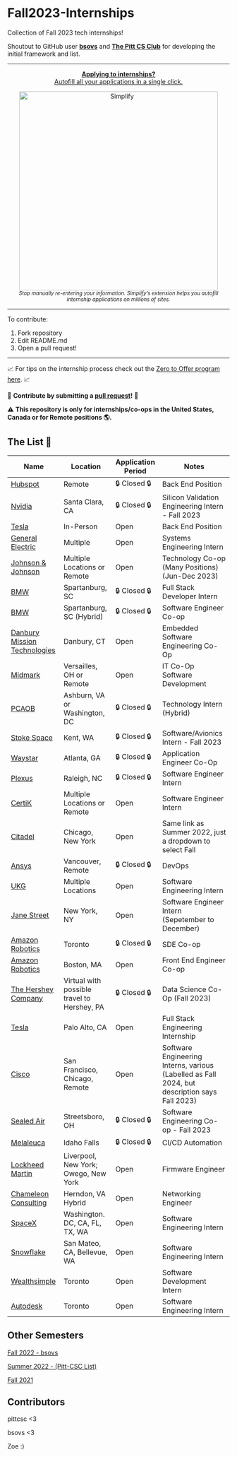 # Fall2023-Internships

Collection of Fall 2023 tech internships!

Shoutout to GitHub user **[bsovs](https://github.com/bsovs)** and **[The Pitt CS Club](https://github.com/pittcsc)** for developing the initial framework and list.

---

<div align="center">
	<p>
		<a href="https://simplify.jobs/?invite=2d8fe25021b&utm_source=referral">
			<b>Applying to internships?</b>
			<br>
			Autofill all your applications in a single click.
			<br>
			<div>
				<img src="https://res.cloudinary.com/dpeo4xcnc/image/upload/v1636594918/simplify_pittcsc.png" width="450"  alt="Simplify">
			</div>
		</a>
		<sub><i>Stop manually re-entering your information. Simplify’s extension helps you autofill internship applications on millions of sites.</i></sub>
	</p>
</div>

---

To contribute:

 1. Fork repository
 2. Edit README.md
 3. Open a pull request!

---

📈 For tips on the internship process check out the [Zero to Offer program here](https://www.pittcs.wiki/zero-to-offer).  📈

🤗 **Contribute by submitting a [pull request](https://github.com/susam/gitpr#create-pull-request)!**  🤗

:warning: **This repository is only for internships/co-ops in the United States, Canada or for Remote positions :earth_americas:.**

## The List 👔

| Name  |  Location | Application Period | Notes |
|---|---|-------------|-------------|
|[Hubspot](https://www.hubspot.com/careers/jobs/3643175?hubs_signup-cta=careers-apply)|Remote|🔒 Closed 🔒|Back End Position|
|[Nvidia](https://nvidia.wd5.myworkdayjobs.com/NVIDIAExternalCareerSite/job/US-CA-Santa-Clara/Silicon-Validation-Engineering-Intern---Fall-2023_JR1963068-1)|Santa Clara, CA|🔒 Closed 🔒|Silicon Validation Engineering Intern - Fall 2023
|[Tesla](https://www.tesla.com/careers/search/job/vehicle-firmware-embedded-systems-engineering-internship-fall-2023-168106?)|In-Person|Open|Back End Position|
|[General Electric](https://jobs.gecareers.com/aviation/global/en/job/GE11GLOBALR3630709EXTERNALENGLOBAL/GE-Aviation-Systems-Engineering-Co-op-Fall-2023)|Multiple|Open|Systems Engineering Intern
|[Johnson & Johnson](https://jnjc.taleo.net/careersection/4/jobdetail.ftl?job=2206082625W&lang=en)|Multiple Locations or Remote|Open|Technology Co-op (Many Positions) (Jun-Dec 2023)
|[BMW](https://www.bmwgroup.jobs/us/en/jobfinder/job-description.2300001K.html)|Spartanburg, SC|🔒 Closed 🔒|Full Stack Developer Intern
|[BMW](https://www.bmwgroup.jobs/us/en/jobfinder/job-description.2300002E.html)|Spartanburg, SC (Hybrid)|🔒 Closed 🔒| Software Engineer Co-op
|[Danbury Mission Technologies](https://recruiting.ultipro.com/DAN1006DMT/JobBoard/0a1c026e-04e8-4606-8220-15f06f331421/OpportunityDetail?opportunityId=da3c15f6-13e5-40e2-9dfa-728fe842c775)|Danbury, CT|Open|Embedded Software Engineering Co-Op
|[Midmark](https://hcor.fa.us2.oraclecloud.com/hcmUI/CandidateExperience/en/sites/CX_1/job/2154?utm_medium=jobshare)|Versailles, OH or Remote|Open|IT Co-Op Software Development
|[PCAOB](https://pcaobus.wd1.myworkdayjobs.com/PCAOB/job/Ashburn-VA/Fall-2023-Technology-Intern_R596)|Ashburn, VA or Washington, DC|🔒 Closed 🔒|Technology Intern (Hybrid)
|[Stoke Space](https://www.stokespace.com/careers/current-openings/?gh_jid=4762467004)|Kent, WA |🔒 Closed 🔒| Software/Avionics Intern - Fall 2023
|[Waystar](https://waystar.wd1.myworkdayjobs.com/Waystar/job/Atlanta/Application-Engineer-Co-Op---Summer-or-Fall-of-2023_R735)|Atlanta, GA |🔒 Closed 🔒| Application Engineer Co-Op
|[Plexus](https://plexus.wd5.myworkdayjobs.com/en-US/Plexus_Careers/job/Raleigh-NC/Intern---Software-Engineer-Intern---Fall-2023_R022285)|Raleigh, NC |🔒 Closed 🔒| Software Engineer Intern
|[CertiK](https://jobs.lever.co/certik/cc4bc2b7-ee87-43be-81c9-09c8b0411a7e)| Multiple Locations or Remote | Open | Software Engineer Intern
|[Citadel](https://www.citadel.com/careers/details/software-engineer-intern-us/) | Chicago, New York | Open | Same link as Summer 2022, just a dropdown to select Fall 
|[Ansys](https://careers.ansys.com/job/Vancouver-Fall-2023-Co-Op-DevOps-Lumerical-%28Bachelors%29-REMOTE-Brit-V6E2M6/981250300/?utm_source=LINKEDIN&utm_medium=referrer)| Vancouver, Remote | 🔒 Closed 🔒 | DevOps
|[UKG](https://careers.ukg.com/careers/ApplicationMethods?jobId=44121)| Multiple Locations | Open | Software Engineering Intern
|[Jane Street](https://www.janestreet.com/join-jane-street/position/6483148002/)| New York, NY | Open | Software Engineer Intern (Sepetember to December)
|[Amazon Robotics](https://www.amazon.jobs/en/jobs/2330094/amazon-robotics-software-development-engineer-sde-co-op-fall-2023?cmpid=SPLICX0248M&ss=paid&utm_campaign=cxro&utm_content=job_posting&utm_medium=social_media&utm_source=linkedin.com)| Toronto |🔒 Closed 🔒| SDE Co-op
|[Amazon Robotics](https://www.amazon.jobs/en/jobs/2345448/amazon-robotics-front-end-engineer-fee-co-op-fall-2023)|Boston, MA|Open| Front End Engineer Co-op
|[The Hershey Company](https://careers.thehersheycompany.com/job/Hershey-Data-Science-Co-Op-%28Fall-2023%29-PA-17033/1004180700/)| Virtual with possible travel to Hershey, PA | 🔒 Closed 🔒 | Data Science Co-Op (Fall 2023)
|[Tesla](https://www.tesla.com/careers/search/job/full-stack-engineering-internship-vehicle-software-fall-2023-173443?source=LinkedIn)| Palo Alto, CA | Open |Full Stack Engineering Internship
|[Cisco](https://jobs.cisco.com/jobs/SearchJobs/fall?listFilterMode=1)| San Francisco, Chicago, Remote | Open | Software Engineering Interns, various (Labelled as Fall 2024, but description says Fall 2023)
|[Sealed Air](https://jobs.sealedair.com/job/Streetsboro-Software-Engineering-Co-op-Fall-2023-OH-44241/1005032000/?feedId=204700&utm_source=LinkedInJobPostings&utm_campaign=SealedAir_Linkedin)| Streetsboro, OH |🔒 Closed 🔒| Software Engineering Co-op - Fall 2023
|[Melaleuca](https://studentcareers-melaleuca.icims.com/jobs/4695/internship-2023---software-development---automation/job?mobile=false&width=1362&height=500&bga=true&needsRedirect=false&jan1offset=-300&jun1offset=-240)| Idaho Falls |🔒 Closed 🔒| CI/CD Automation
|[Lockheed Martin](https://www.lockheedmartinjobs.com/job/-/-/694/45728491488)| Liverpool, New York; Owego, New York | Open | Firmware Engineer
|[Chameleon Consulting](https://chameleoncg.com/careers?gnk=job&gni=8a7883ac861fc5f801862d2de138524d&gns=LinkedIn%2BLimited)| Herndon, VA Hybrid | Open | Networking Engineer
|[SpaceX](https://boards.greenhouse.io/spacex/jobs/6675035002?gh_jid=6675035002)| Washington. DC, CA, FL, TX, WA| Open | Software Engineering Intern
|[Snowflake](https://careers.snowflake.com/us/en/job/SNCOUS6699893002EXTERNALENUS/Software-Engineer-Intern-Infrastructure-Automation-Fall-2023?utm_source=linkedin&utm_medium=phenom-feeds&gh_src=ed5543a62)| San Mateo, CA, Bellevue, WA| Open | Software Engineering Intern
|[Wealthsimple](https://jobs.lever.co/wealthsimple/daacc715-972c-46ca-b489-31c2bb528192/apply)| Toronto| Open | Software Development Intern
|[Autodesk](https://autodesk.wd1.myworkdayjobs.com/en-US/Ext/job/Intern--Software-Engineer--Fall-2023-_23WD67856-1)| Toronto| Open | Software Engineering Intern

## Other Semesters

[Fall 2022 - bsovs](https://github.com/bsovs/Fall2023-Internships/tree/main/Fall2022)

[Summer 2022 - (Pitt-CSC List)](https://github.com/Pitt-CSC/Summer2021-Internships)

[Fall 2021](https://github.com/BaruYogesh/Fall2021Internships)

## Contributors

pittcsc <3

bsovs <3

Zoe :)
